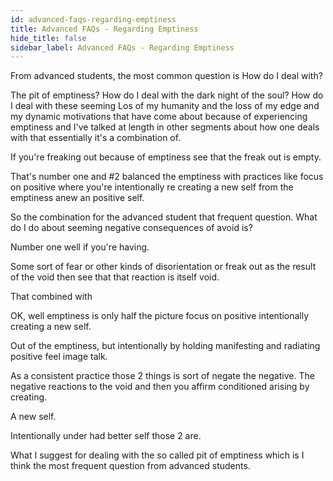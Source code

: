 ```yaml
---
id: advanced-faqs-regarding-emptiness
title: Advanced FAQs - Regarding Emptiness
hide_title: false
sidebar_label: Advanced FAQs - Regarding Emptiness
---
```

From advanced students, the most common question is How do I deal with?

The pit of emptiness? How do I deal with the dark night of the soul? How do I deal with these seeming Los of my humanity and the loss of my edge and my dynamic motivations that have come about because of experiencing emptiness and I've talked at length in other segments about how one deals with that essentially it's a combination of.

If you're freaking out because of emptiness see that the freak out is empty.

That's number one and #2 balanced the emptiness with practices like focus on positive where you're intentionally re creating a new self from the emptiness anew an positive self.

So the combination for the advanced student that frequent question. What do I do about seeming negative consequences of avoid is?

Number one well if you're having.

Some sort of fear or other kinds of disorientation or freak out as the result of the void then see that that reaction is itself void.

That combined with

OK, well emptiness is only half the picture focus on positive intentionally creating a new self.

Out of the emptiness, but intentionally by holding manifesting and radiating positive feel image talk.

As a consistent practice those 2 things is sort of negate the negative. The negative reactions to the void and then you affirm conditioned arising by creating.

A new self.

Intentionally under had better self those 2 are.

What I suggest for dealing with the so called pit of emptiness which is I think the most frequent question from advanced students.

